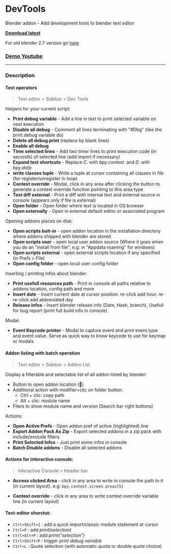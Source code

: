 # DevTools

Blender addon - Add development tools to blender text editor
  
**[Download latest](https://github.com/Pullusb/devTools/archive/master.zip)**

For old blender 2.7 version go [here](https://github.com/Pullusb/SB_blender_addons_old_2_7)

### [Demo Youtube](https://youtu.be/Rs4y7DeHkp8)

---

### Description

#### Text operators

> Text editor > Sidebar > Dev Tools

Helpers for your current script:

- **Print debug variable** - Add a line in text to print selected variable on next execution
- **Disable all debug** - Comment all lines terminating with "#Dbg" (like the print debug variable do)
- **Delete all debug print** (replace by blank lines)
- **Enable all debug**
- **Time selected lines** - Add two timer lines to print execution code (in seconds) of selected line (add import if necessary)
- **Expand text shortcuts** - Replace _C._ with _bpy.context._ and _D._ with _bpy.data_
- **write classes tuple** - Write a tuple at cursor containing all classes in file (for register/unregister in loop)
- **Context override** - Modal, click in any area after clicking the button to generate a context override function pointing to this area type  
- **Text diff external** - Print a diff with internal text and external source in console (appears only if file is external)
- **Open folder** - Open folder where text is located in OS browser
- **Open externally** - Open in external default editor or associated program

Opening addons places on disk:

- **Open scripts buit-in** - open addon location in the installation directory where addons shipped with blender are stored
- **Open scripts user** - open local user addon source (Where it goes when you do an "install from file", e.g: in "Appdata roaming" for windows)
- **Open scripts external** - open external scripts location if any specified (in Prefs > File)
- **Open config folder** - open local user config folder


Inserting / printing infos about blender:

- **Print usefull resources path** - Print in console all paths relative to addons location, config path and more
- **Insert date** - Insert current date at cursor position. re-click add hour. re-re-click add abbreviated day
- **Release infos** - Insert blender release info (Date, Hash, branch), Usefull for bug report (print full build info in console)

Modal:

- **Event Keycode printer** - Modal to capture event and print event.type and event.value. Serve as quick way to know keycode to use for keymap or modals

#### Addon listing with batch operation

> Text editor > Sidebar > Addon List

Display a filterable and selectable list of all addon listed by blender:

- Button to open addon location (:file_folder:)
- Additional action with modifier+clic on folder button:
  - Ctrl + clic: copy path
  - Alt + clic: module name
- Filers to show module name and version (Search bar right buttons)

Actions:

- **Open Active Prefs** - Open addon pref of active (highlighted) line 
- **Export Addon Pack As Zip** - Export selected addons in a zip pack with include/exclude filters
- **Print Selected Infos** - Just print some infos in console
- **Batch Disable addons** - Disable all selected addons

#### Actions for interactive console:

> Interactive Console > Header bar

- **Access clicked Area** - click in any area to write in console the path to it (in current layout). e.g: `bpy.context.screen.areas[5]`

- **Context override** - click in any area to write context override variable line (in current layout)

#### Text-editor shorctut:

- `Ctrl+Shift+I` : add a quick import/classic module statement at cursor
- `Ctrl+P` : add _print(*selection*)_
- `Ctrl+Alt+P` : add _print("*selection*")_
- `Ctrl+Shift+P` : trigger *print debug variable*
- `Ctrl+L` : Quote selection (with automatic quote or double quote choice)

